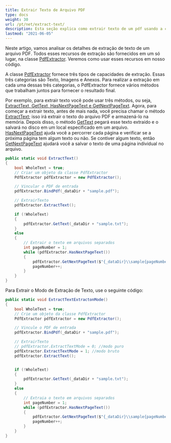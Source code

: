 ```yaml
---
title: Extrair Texto de Arquivo PDF
type: docs
weight: 30
url: /pt/net/extract-text/
description: Esta seção explica como extrair texto de um pdf usando a classe PdfExtractor.
lastmod: "2021-06-05"
---
```


Neste artigo, vamos analisar os detalhes de extração de texto de um arquivo PDF. Todos esses recursos de extração são fornecidos em um só lugar, na classe [PdfExtractor](https://reference.aspose.com/pdf/net/aspose.pdf.facades/pdfextractor). Veremos como usar esses recursos em nosso código.

A classe [PdfExtractor](https://reference.aspose.com/pdf/net/aspose.pdf.facades/pdfextractor) fornece três tipos de capacidades de extração. Essas três categorias são Texto, Imagens e Anexos. Para realizar a extração em cada uma dessas três categorias, o PdfExtractor fornece vários métodos que trabalham juntos para fornecer o resultado final.

Por exemplo, para extrair texto você pode usar três métodos, ou seja, [ExtractText, GetText, HasNextPageText e GetNextPageText](https://reference.aspose.com/pdf/net/aspose.pdf.facades/pdfextractor/methods/index). Agora, para começar a extrair texto, antes de mais nada, você precisa chamar o método [ExtractText](https://reference.aspose.com/pdf/net/aspose.pdf.facades/pdfextractor/methods/extracttext/index); isso irá extrair o texto do arquivo PDF e armazená-lo na memória. Depois disso, o método [GetText](https://reference.aspose.com/pdf/net/aspose.pdf.facades/pdfextractor/methods/gettext/index) pegará esse texto extraído e o salvará no disco em um local especificado em um arquivo. [HasNextPageText](https://reference.aspose.com/pdf/net/aspose.pdf.facades/pdfextractor/methods/hasnextpagetext) ajuda você a percorrer cada página e verificar se a próxima página tem algum texto ou não. Se contiver algum texto, então [GetNextPageText](https://reference.aspose.com/pdf/net/aspose.pdf.facades/pdfextractor/methods/getnextpagetext/index) ajudará você a salvar o texto de uma página individual no arquivo.

```csharp
public static void ExtractText()
{
    bool WholeText = true;
    // Criar um objeto da classe PdfExtractor
    PdfExtractor pdfExtractor = new PdfExtractor();

    // Vincular o PDF de entrada
    pdfExtractor.BindPdf(_dataDir + "sample.pdf");

    // ExtrairTexto
    pdfExtractor.ExtractText();

    if (!WholeText)
    {
        pdfExtractor.GetText(_dataDir + "sample.txt");
    }
    else
    {
        // Extrair o texto em arquivos separados
        int pageNumber = 1;
        while (pdfExtractor.HasNextPageText())
        {
            pdfExtractor.GetNextPageText($"{_dataDir}\\sample{pageNumber:D3}.txt");
            pageNumber++;
        }
    }
}
```
Para Extrair o Modo de Extração de Texto, use o seguinte código:

```csharp
public static void ExtractTextExtractonMode()
{
    bool WholeText = true;
    // Crie um objeto da classe PdfExtractor
    PdfExtractor pdfExtractor = new PdfExtractor();

    // Vincule o PDF de entrada
    pdfExtractor.BindPdf(_dataDir + "sample.pdf");

    // ExtrairTexto
    // pdfExtractor.ExtractTextMode = 0; //modo puro
    pdfExtractor.ExtractTextMode = 1; //modo bruto
    pdfExtractor.ExtractText();


    if (!WholeText)
    {
        pdfExtractor.GetText(_dataDir + "sample.txt");
    }
    else
    {
        // Extraia o texto em arquivos separados
        int pageNumber = 1;
        while (pdfExtractor.HasNextPageText())
        {
            pdfExtractor.GetNextPageText($"{_dataDir}\\sample{pageNumber:D3}.txt");
            pageNumber++;
        }
    }
}
```
